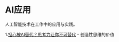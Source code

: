 # AI应用

人工智能技术在工作中的应用与实践。

1.[担心被AI替代？思考力让你不可替代](02-WorkTech/AI/CriticalThinkingSkills.md) - 创造性思维的价值
